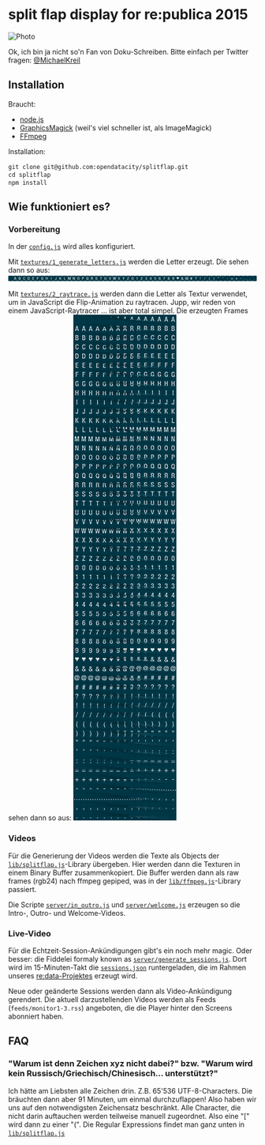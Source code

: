 # split flap display for re:publica 2015

![Photo](https://raw.githubusercontent.com/opendatacity/splitflap/master/photo.jpg)

Ok, ich bin ja nicht so'n Fan von Doku-Schreiben. Bitte einfach per Twitter fragen: [@MichaelKreil](https://twitter.com/MichaelKreil)

## Installation

Braucht:

  - [node.js](https://nodejs.org)
  - [GraphicsMagick](http://www.graphicsmagick.org) (weil's viel schneller ist, als ImageMagick)
  - [FFmpeg](https://ffmpeg.org)

Installation:

    git clone git@github.com:opendatacity/splitflap.git
    cd splitflap
    npm install

## Wie funktioniert es?

### Vorbereitung

In der [`config.js`](https://github.com/MichaelKreil/splitflap/blob/master/config.js) wird alles konfiguriert.

Mit [`textures/1_generate_letters.js`](https://github.com/MichaelKreil/splitflap/blob/master/textures/1_generate_letters.js) werden die Letter erzeugt. Die sehen dann so aus:
![letters_400.png](https://github.com/MichaelKreil/splitflap/blob/master/images/letters_400.png)

Mit [`textures/2_raytrace.js`](https://github.com/MichaelKreil/splitflap/blob/master/textures/2_raytrace.js) werden dann die Letter als Textur verwendet, um in JavaScript die Flip-Animation zu raytracen. Jupp, wir reden von einem JavaScript-Raytracer ... ist aber total simpel. Die erzeugten Frames sehen dann so aus:
![texture_400.png](https://github.com/MichaelKreil/splitflap/blob/master/images/texture_400.png)

### Videos

Für die Generierung der Videos werden die Texte als Objects der [`lib/splitflap.js`](https://github.com/MichaelKreil/splitflap/blob/master/lib/splitflap.js)-Library übergeben.
Hier werden dann die Texturen in einem Binary Buffer zusammenkopiert.
Die Buffer werden dann als raw frames (rgb24) nach ffmpeg gepiped, was in der [`lib/ffmpeg.js`](https://github.com/MichaelKreil/splitflap/blob/master/lib/ffmpeg.js)-Library passiert.

Die Scripte
[`server/in_outro.js`](https://github.com/MichaelKreil/splitflap/blob/master/server/in_outro.js)
und
[`server/welcome.js`](https://github.com/MichaelKreil/splitflap/blob/master/server/welcome.js)
erzeugen so die Intro-, Outro- und Welcome-Videos.

### Live-Video

Für die Echtzeit-Session-Ankündigungen gibt's ein noch mehr magic. Oder besser: die Fiddelei formaly known as [`server/generate_sessions.js`](https://github.com/MichaelKreil/splitflap/blob/master/server/generate_sessions.js).
Dort wird im 15-Minuten-Takt die [`sessions.json`](http://data.re-publica.de/data/rp15/sessions.json) runtergeladen, die im Rahmen unseres [re:data-Projektes](http://data.re-publica.de) erzeugt wird.

Neue oder geänderte Sessions werden dann als Video-Ankündigung gerendert. Die aktuell darzustellenden Videos werden als Feeds (`feeds/monitor1-3.rss`) angeboten, die die Player hinter den Screens abonniert haben.

## FAQ

### "Warum ist denn Zeichen xyz nicht dabei?" bzw. "Warum wird kein Russisch/Griechisch/Chinesisch... unterstützt?"

Ich hätte am Liebsten alle Zeichen drin. Z.B. 65'536 UTF-8-Characters. Die bräuchten dann aber 91 Minuten, um einmal durchzuflappen! Also haben wir uns auf den notwendigsten Zeichensatz beschränkt. Alle Character, die nicht darin auftauchen werden teilweise manuell zugeordnet. Also eine "[" wird dann zu einer "(". Die Regular Expressions findet man ganz unten in [`lib/splitflap.js`](https://github.com/MichaelKreil/splitflap/blob/master/lib/splitflap.js)





